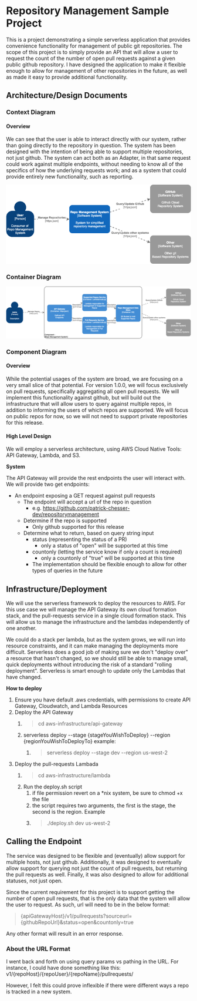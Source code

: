 # Repository Management Sample Project
This is a project demonstrating a simple serverless application that provides convenience functionality for management of public git repositories. The scope of this project is to simply provide an API that will allow a user to request the count of the number of open pull requests against a given public github repository. I have designed the application to make it flexible enough to allow for management of other repositories in the future, as well as made it easy to provide additional functionality.

## Architecture/Design Documents
### Context Diagram

#### Overview
We can see that the user is able to interact directly with our system, rather than going directly to the repository in question.
The system has been designed with the intention of being able to support multiple repositories, not just github. The system can act both as an Adapter, in that same request could work against multiple endpoints, without needing to know all of the specifics of how the underlying requests work; and as a system that could provide entirely new functionality, such as reporting. 

![Context Diagram](/design/images/Context.png)

### Container Diagram
![Container Diagram](/design/images/Container.png)

### Component Diagram

#### Overview
While the potential usages of the system are broad, we are focusing on a very small slice of that potential. For version 1.0.0, we will focus exclusively on pull requests, specifically aggregating all open pull requests. We will implement this functionality against github, but will build out the infrastructure that will allow users to query against multiple repos, in addition to informing the users of which repos are supported. We will focus on public repos for now, so we will not need to support private repositories for this release.

#### High Level Design
We will employ a serverless architecture, using AWS Cloud Native Tools: API Gateway, Lambda, and S3. 

**System**

The API Gateway will provide the rest endpoints the user will interact with. We will provide two get endpoints:
* An endpoint exposing a GET request against pull requests
  * The endpoint will accept a url of the repo in question
    * e.g. https://github.com/patrick-chesser-dev/repositorymanagement
  * Determine if the repo is supported
    * Only github supported for this release
  * Determine what to return, based on query string input
    * status (representing the status of a PR)
      * only a status of "open" will be supported at this time
    * countonly (letting the service know if only a count is required)
      * only a countonly of "true" will be supported at this time
    * The implementation should be flexible enough to allow for other types of queries in the future

## Infrastructure/Deployment

We will use the serverless framework to deploy the resources to AWS. For this use case we will manage the API Gateway its own cloud formation stack, and the pull-requests service in a single cloud formation stack. This will allow us to manage the infrastructure and the lambdas independently of one another. 

We could do a stack per lambda, but as the system grows, we will run into resource constraints, and it can make managing the deployments more difficult. Serverless does a good job of making sure we don't "deploy over" a resource that hasn't changed, so we should still be able to manage small, quick deployments without introducing the risk of a standard "rolling deployment". Serverless is smart enough to update only the Lambdas that have changed.

**How to deploy**
1. Ensure you have default .aws credentials, with permissions to create API Gateway, Cloudwatch, and Lambda Resources
2. Deploy the API Gateway
   1. > cd aws-infrastructure/api-gateway
   2. serverless deploy --stage {stageYouWishToDeploy} --region {regionYouWishToDeployTo} example:
      1. > serverless deploy --stage dev --region us-west-2
3. Deploy the pull-requests Lambada
   1. > cd aws-infrastructure/lambda
   2. Run the deploy.sh script
      1. if file permission revert on a *nix system, be sure to chmod +x the file
      2. the script requires two arguments, the first is the stage, the second is the region. Example
      3. > ./deploy.sh dev us-west-2

## Calling the Endpoint
The service was designed to be flexible and (eventually) allow support for multiple hosts, not just github. Additionally, it was designed to eventually allow support for querying not just the count of pull requests, but returning the pull requests as well. Finally, it was  also designed to allow for additional statuses, not just open.

Since the current requirement for this project is to support getting the number of open pull requests, that is the only data that the system will allow the user to request. As such, url will need to be in the below format:
> {apiGatewayHost}/v1/pullrequests?sourceurl={githubRepoUrl}&status=open&countonly=true

Any other format will result in an error response. 

### About the URL Format
I went back and forth on using query params vs pathing in the URL. For instance, I could have done something like this:
v1/{repoHost}/{repoUser}/{repoName}/pullrequests/

However, I felt this could prove inflexible if there were different ways a repo is tracked in a new system.

